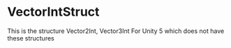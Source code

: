 # VectorIntStruct
This is the structure Vector2Int, Vector3Int For Unity 5 which does not have these structures
